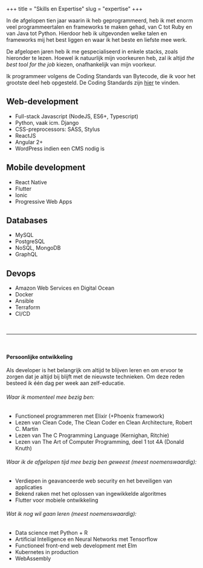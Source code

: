 +++
title = "Skills en Expertise"
slug = "expertise"
+++

In de afgelopen tien jaar waarin ik heb geprogrammeerd, heb ik met enorm veel programmeertalen en frameworks te maken gehad, van C tot Ruby en van Java tot Python. Hierdoor heb ik uitgevonden welke talen en frameworks mij het best liggen en waar ik het beste en liefste mee werk.

De afgelopen jaren heb ik me gespecialiseerd in enkele stacks, zoals hieronder te lezen. Hoewel ik natuurlijk mijn voorkeuren heb, zal ik altijd _the best tool for the job_ kiezen, onafhankelijk van mijn voorkeur.

Ik programmeer volgens de Coding Standards van Bytecode, die ik voor het grootste deel heb opgesteld. De Coding Standards zijn [hier](https://github.com/BytecodeBV/Coding-Standards) te vinden.

## Web-development

* Full-stack Javascript (NodeJS, ES6+, Typescript)
* Python, vaak icm. Django
* CSS-preprocessors: SASS, Stylus
* ReactJS
* Angular 2+
* WordPress indien een CMS nodig is

## Mobile development

* React Native
* Flutter
* Ionic
* Progressive Web Apps

## Databases

* MySQL
* PostgreSQL
* NoSQL, MongoDB
* GraphQL

## Devops

* Amazon Web Services en Digital Ocean
* Docker
* Ansible
* Terraform
* CI/CD

<br>
<hr>
<br>

#### Persoonlijke ontwikkeling

Als developer is het belangrijk om altijd te blijven leren en om ervoor te zorgen dat je altijd bij blijft met de nieuwste technieken. Om deze reden besteed ik één dag per week aan zelf-educatie.

###### Waar ik momenteel mee bezig ben:

* Functioneel programmeren met Elixir (+Phoenix framework)
* Lezen van Clean Code, The Clean Coder en Clean Architecture, Robert C. Martin
* Lezen van The C Programming Language (Kernighan, Ritchie)
* Lezen van The Art of Computer Programming, deel 1 tot 4A (Donald Knuth)

###### Waar ik de afgelopen tijd mee bezig ben geweest (meest noemenswaardig):

* Verdiepen in geavanceerde web security en het beveiligen van applicaties
* Bekend raken met het oplossen van ingewikkelde algoritmes
* Flutter voor mobiele ontwikkeling

###### Wat ik nog wil gaan leren (meest noemenswaardig):

* Data science met Python + R
* Artificial Intelligence en Neural Networks met Tensorflow
* Functioneel front-end web development met Elm
* Kubernetes in production
* WebAssembly
